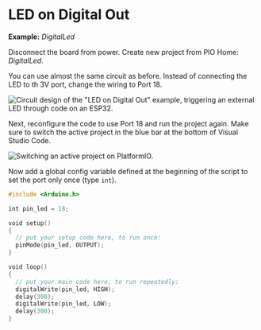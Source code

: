 # LED on Digital Out

**Example:** *DigitalLed*

Disconnect the board from power. Create new project from PIO Home:
*DigitalLed*.

You can use almost the same circuit as before. Instead of connecting the
LED to th 3V port, change the wiring to Port 18.

![Circuit design of the \"LED on Digital Out\" example, triggering an
external LED through code on an
ESP32.](./media/digital-led-circuit.svg)

Next, reconfigure the code to use Port 18 and run the project again.
Make sure to switch the active project in the blue bar at the bottom of
Visual Studio Code.

![Switching an active project on
PlatformIO.](./media/platformio-active-project.png)

Now add a global config variable defined at the beginning of the script
to set the port only once (type `int`).

```c++
#include <Arduino.h>

int pin_led = 18;

void setup()
{
  // put your setup code here, to run once:
  pinMode(pin_led, OUTPUT);
}

void loop()
{
  // put your main code here, to run repeatedly:
  digitalWrite(pin_led, HIGH);
  delay(300);
  digitalWrite(pin_led, LOW);
  delay(300);
}
```

